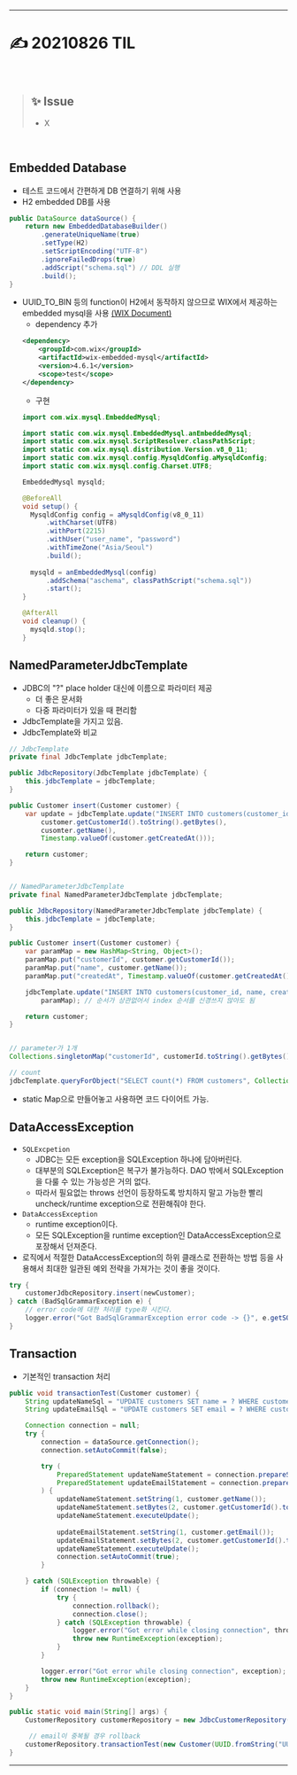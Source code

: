 ___
# ✍ 20210826 TIL

<br>

> ## ✨ Issue
> - X

<br>

## Embedded Database
- 테스트 코드에서 간편하게 DB 연결하기 위해 사용
- H2 embedded DB를 사용
```java
public DataSource dataSource() {
    return new EmbeddedDatabaseBuilder()
        .generateUniqueName(true)
        .setType(H2)
        .setScriptEncoding("UTF-8")
        .ignoreFailedDrops(true)
        .addScript("schema.sql") // DDL 실행
        .build();
}
```
- UUID_TO_BIN 등의 function이 H2에서 동작하지 않으므로 WIX에서 제공하는 embedded mysql을 사용 [(WIX Document)](https://github.com/wix/wix-embedded-mysql)
  - dependency 추가
  ```xml
  <dependency>
      <groupId>com.wix</groupId>
      <artifactId>wix-embedded-mysql</artifactId>
      <version>4.6.1</version>
      <scope>test</scope>
  </dependency>
  ```
  - 구현
  ```java
  import com.wix.mysql.EmbeddedMysql;

  import static com.wix.mysql.EmbeddedMysql.anEmbeddedMysql;
  import static com.wix.mysql.ScriptResolver.classPathScript;
  import static com.wix.mysql.distribution.Version.v8_0_11;
  import static com.wix.mysql.config.MysqldConfig.aMysqldConfig;
  import static com.wix.mysql.config.Charset.UTF8;

  EmbeddedMysql mysqld;

  @BeforeAll
  void setup() {
    MysqldConfig config = aMysqldConfig(v8_0_11)
        .withCharset(UTF8)
        .withPort(2215)
        .withUser("user_name", "password")
        .withTimeZone("Asia/Seoul")
        .build();
        
    mysqld = anEmbeddedMysql(config)
        .addSchema("aschema", classPathScript("schema.sql"))
        .start();
  }

  @AfterAll
  void cleanup() {
    mysqld.stop();
  }
  ```
##

## NamedParameterJdbcTemplate
- JDBC의 "?" place holder 대신에 이름으로 파라미터 제공
  - 더 좋은 문서화
  - 다중 파라미터가 있을 때 편리함
- JdbcTemplate을 가지고 있음.
- JdbcTemplate와 비교
```java
// JdbcTemplate
private final JdbcTemplate jdbcTemplate;

public JdbcRepository(JdbcTemplate jdbcTemplate) {
    this.jdbcTemplate = jdbcTemplate;
}

public Customer insert(Customer customer) {
    var update = jdbcTemplate.update("INSERT INTO customers(customer_id, name, created_at) VALUES (UUID_TO_BIN(?), ?, ?)",
        customer.getCustomerId().toString().getBytes(),
        cusomter.getName(),
        Timestamp.valueOf(customer.getCreatedAt()));

    return customer;
}


// NamedParameterJdbcTemplate
private final NamedParameterJdbcTemplate jdbcTemplate;

public JdbcRepository(NamedParameterJdbcTemplate jdbcTemplate) {
    this.jdbcTemplate = jdbcTemplate;
}

public Customer insert(Customer customer) {
    var paramMap = new HashMap<String, Object>();
    paramMap.put("customerId", customer.getCustomerId());
    paramMap.put("name", customer.getName());
    paramMap.put("createdAt", Timestamp.valueOf(customer.getCreatedAt()));

    jdbcTemplate.update("INSERT INTO customers(customer_id, name, created_at) VALUES (UUID_TO_BIN(:customerId), ?, ?)",
        paramMap); // 순서가 상관없어서 index 순서를 신경쓰지 않아도 됨

    return customer;
}


// parameter가 1개
Collections.singletonMap("customerId", customerId.toString().getBytes()) // 를 전달

// count
jdbcTemplate.queryForObject("SELECT count(*) FROM customers", Collections.emptyMap(), Integer.class);
```
- static Map으로 만들어놓고 사용하면 코드 다이어트 가능.
##

## DataAccessException
- `SQLExcpetion`
  - JDBC는 모든 exception을 SQLException 하나에 담아버린다.
  - 대부분의 SQLException은 복구가 불가능하다. DAO 밖에서 SQLException을 다룰 수 있는 가능성은 거의 없다.
  - 따라서 필요없는 throws 선언이 등장하도록 방치하지 말고 가능한 빨리 uncheck/runtime exception으로 전환해줘야 한다.
- `DataAccessException`
  - runtime exception이다.
  - 모든 SQLException을 runtime exception인 DataAccessException으로 포장해서 던져준다.
- 로직에서 적절한 DataAccessException의 하위 클래스로 전환하는 방법 등을 사용해서 최대한 일관된 예외 전략을 가져가는 것이 좋을 것이다.
```java
try {
    customerJdbcRepository.insert(newCustomer);
} catch (BadSqlGrammarException e) {
    // error code에 대한 처리를 type화 시킨다.
    logger.error("Got BadSqlGrammarException error code -> {}", e.getSQLException().getErrorCode(), e);
}
```
##

## Transaction
- 기본적인 transaction 처리
```java
public void transactionTest(Customer customer) {
    String updateNameSql = "UPDATE customers SET name = ? WHERE customer_id = UUID_TO_BIN(?)";
    String updateEmailSql = "UPDATE customers SET email = ? WHERE customer_id = UUID_TO_BIN(?)";

    Connection connection = null;
    try {
        connection = dataSource.getConnection();
        connection.setAutoCommit(false);

        try (
            PreparedStatement updateNameStatement = connection.prepareStatement(updateNameSql);
            PreparedStatement updateEmailStatement = connection.prepareStatement(updateEmailSql);
        ) {
            updateNameStatement.setString(1, customer.getName());
            updateNameStatement.setBytes(2, customer.getCustomerId().toString().getBytes());
            updateNameStatement.executeUpdate();
            
            updateEmailStatement.setString(1, customer.getEmail());
            updateEmailStatement.setBytes(2, customer.getCustomerId().toString().getBytes());
            updateNameStatement.executeUpdate();
            connection.setAutoCommit(true);
        }

    } catch (SQLException throwable) {
        if (connection != null) {
            try {
                connection.rollback();
                connection.close();
            } catch (SQLException throwable) {
                logger.error("Got error while closing connection", throwable);
                throw new RuntimeException(exception);
            }
        }

        logger.error("Got error while closing connection", exception);
        throw new RuntimeException(exception);
    }
}

public static void main(String[] args) {
    CustomerRepository customerRepository = new JdbcCustomerRepository();

     // email이 중복될 경우 rollback
    customerRepository.transactionTest(new Customer(UUID.fromString("UUID..."), "new-user", "same@gmail.com"));
}
```
___